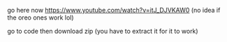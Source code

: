 go here now https://www.youtube.com/watch?v=itJ_DJVKAW0
(no idea if the oreo ones work lol)

go to code then download zip (you have to extract it for it to work)
